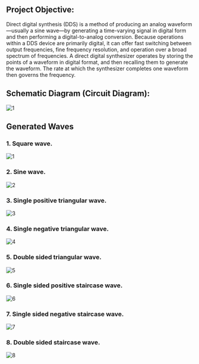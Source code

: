 ## Project Objective:

Direct digital synthesis (DDS) is a method of producing an analog waveform—usually a sine
wave—by generating a time-varying signal in digital form and then performing a digital-to-analog
conversion. Because operations within a DDS device are primarily digital, it can offer fast
switching between output frequencies, fine frequency resolution, and operation over a broad
spectrum of frequencies. A direct digital synthesizer operates by storing the points of a
waveform in digital format, and then recalling them to generate the waveform. The rate at which
the synthesizer completes one waveform then governs the frequency.

## Schematic Diagram (Circuit Diagram):
![1](https://user-images.githubusercontent.com/101186125/197239007-7a587d08-1c18-4726-94d1-89fe3537e2c3.PNG)

## Generated Waves
### 1. Square wave.

![1](https://user-images.githubusercontent.com/101186125/197239574-f0e66049-f372-4bef-83e8-23dea5877d31.jpeg)

### 2. Sine wave.

![2](https://user-images.githubusercontent.com/101186125/197239584-a561b08f-a18b-4bc0-b76d-4995aac058a2.jpeg)

### 3. Single positive triangular wave.

![3](https://user-images.githubusercontent.com/101186125/197239597-13ea5aa7-7b13-4991-9381-ec43ea6c530e.jpeg)

### 4. Single negative triangular wave.

![4](https://user-images.githubusercontent.com/101186125/197239607-5a1d886e-da9e-4465-a6cd-95c3d2460707.jpeg)

### 5. Double sided triangular wave.

![5](https://user-images.githubusercontent.com/101186125/197239623-45d237c3-c86f-404b-9add-4888b9d59cf6.jpeg)

### 6. Single sided positive staircase wave.

![6](https://user-images.githubusercontent.com/101186125/197239639-8a8d442b-8c98-4c56-abe0-4bf3d359afee.jpeg)

### 7. Single sided negative staircase wave.

![7](https://user-images.githubusercontent.com/101186125/197239657-babc7144-849a-4ce7-a64d-74f7062d9983.jpeg)

### 8. Double sided staircase wave.

![8](https://user-images.githubusercontent.com/101186125/197239675-43e7b399-55d3-44ed-a680-74d67f2ec366.jpeg)
